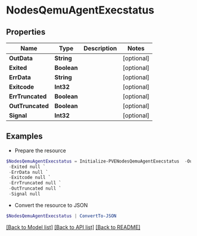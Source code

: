 # NodesQemuAgentExecstatus
## Properties

Name | Type | Description | Notes
------------ | ------------- | ------------- | -------------
**OutData** | **String** |  | [optional] 
**Exited** | **Boolean** |  | [optional] 
**ErrData** | **String** |  | [optional] 
**Exitcode** | **Int32** |  | [optional] 
**ErrTruncated** | **Boolean** |  | [optional] 
**OutTruncated** | **Boolean** |  | [optional] 
**Signal** | **Int32** |  | [optional] 

## Examples

- Prepare the resource
```powershell
$NodesQemuAgentExecstatus = Initialize-PVENodesQemuAgentExecstatus  -OutData null `
 -Exited null `
 -ErrData null `
 -Exitcode null `
 -ErrTruncated null `
 -OutTruncated null `
 -Signal null
```

- Convert the resource to JSON
```powershell
$NodesQemuAgentExecstatus | ConvertTo-JSON
```

[[Back to Model list]](../README.md#documentation-for-models) [[Back to API list]](../README.md#documentation-for-api-endpoints) [[Back to README]](../README.md)

